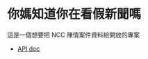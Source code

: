 你媽知道你在看假新聞嗎
======================

這是一個想要把 NCC 陳情案件資料給開放的專案

- [API doc](http://docs.ncccomplain.apiary.io/)
